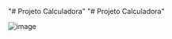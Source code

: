 "# Projeto Calculadora" 
"# Projeto Calculadora" 

![image](https://github.com/Danx0921/calculadoraJs/assets/87837294/a0c9ae48-dcd8-4bf9-aa4f-094101026116)
